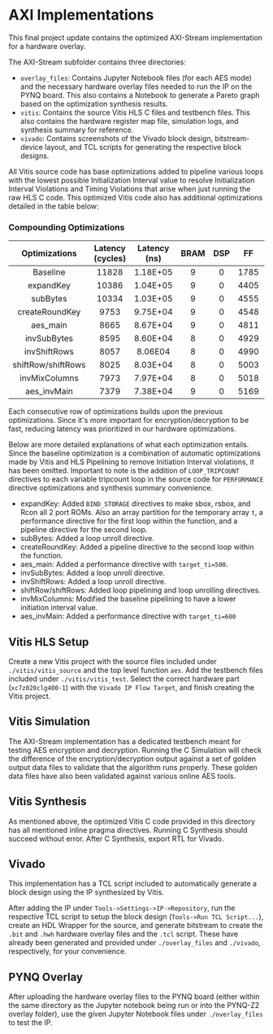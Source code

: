# AXI Implementations

This final project update contains the optimized AXI-Stream implementation for a hardware overlay.

The AXI-Stream subfolder contains three directories:
- `overlay_files`: Contains Jupyter Notebook files (for each AES mode) and the necessary hardware overlay files needed to run the IP on the PYNQ board. This also contains a Notebook to generate a Pareto graph based on the optimization synthesis results.
- `vitis`: Contains the source Vitis HLS C files and testbench files. This also contains the hardware register map file, simulation logs, and synthesis summary for reference.
- `vivado`: Contains screenshots of the Vivado block design, bitstream-device layout, and TCL scripts for generating the respective block designs.

All Vitis source code has base optimizations added to pipeline various loops with the lowest possible Initialization Interval value to resolve Initialization Interval Violations and Timing Violations that arise when just running the raw HLS C code. This optimized Vitis code also has additional optimizations detailed in the table below:

### Compounding Optimizations

|    Optimizations   	| Latency (cycles) 	| Latency (ns) 	| BRAM 	| DSP 	|  FF  	|  LUT  	| URAM 	|
|:------------------:	|:----------------:	|:------------:	|:----:	|:---:	|:----:	|:-----:	|:----:	|
|      Baseline      	|       11828      	|   1.18E+05   	|   9  	|  0  	| 1785 	|  7806 	|   0  	|
|      expandKey     	|       10386      	|   1.04E+05   	|   9  	|  0  	| 4405 	| 10751 	|   0  	|
|      subBytes      	|       10334      	|   1.03E+05   	|   9  	|  0  	| 4555 	| 11235 	|   0  	|
|   createRoundKey   	|       9753       	|   9.75E+04   	|   9  	|  0  	| 4548 	| 11516 	|   0  	|
|      aes_main      	|       8665       	|   8.67E+04   	|   9  	|  0  	| 4811 	| 12256 	|   0  	|
|     invSubBytes    	|       8595       	|   8.60E+04   	|   8  	|  0  	| 4929 	| 12711 	|   0  	|
|    invShiftRows    	|       8057       	|    8.06E04   	|   8  	|  0  	| 4990 	| 12703 	|   0  	|
| shiftRow/shiftRows 	|       8025       	|   8.03E+04   	|   8  	|  0  	| 5003 	| 12770 	|   0  	|
|    invMixColumns   	|       7973       	|   7.97E+04   	|   8  	|  0  	| 5018 	| 13011 	|   0  	|
|     aes_invMain    	|       7379       	|   7.38E+04   	|   9  	|  0  	| 5169 	| 13126 	|   0  	|

Each consecutive row of optimizations builds upon the previous optimizations. Since it's more important for encryption/decryption to be fast, reducing latency was prioritized in our hardware optimizations.

Below are more detailed explanations of what each optimization entails. Since the baseline optimization is a combination of automatic optimizations made by Vitis and HLS Pipelining to remove Initiation Interval violations, it has been omitted. Important to note is the addition of `LOOP_TRIPCOUNT` directives to each variable tripcount loop in the source code for `PERFORMANCE` directive optimizations and synthesis summary convenience.
- expandKey: Added `BIND_STORAGE` directives to make sbox, rsbox, and Rcon all 2 port ROMs. Also an array partition for the temporary array `t`, a performance directive for the first loop within the function, and a pipeline directive for the second loop.
- subBytes: Added a loop unroll directive.
- createRoundKey: Added a pipeline directive to the second loop within the function.
- aes_main: Added a performance directive with `target_ti=500`.
- invSubBytes: Added a loop unroll directive.
- invShiftRows: Added a loop unroll directive.
- shiftRow/shiftRows: Added loop pipelining and loop unrolling directives.
- invMixColumns: Modified the baseline pipelining to have a lower initiation interval value.
- aes_invMain: Added a performance directive with `target_ti=600`

## Vitis HLS Setup

Create a new Vitis project with the source files included under `./vitis/vitis_source` and the top level function `aes`. Add the testbench files included under `./vitis/vitis_test`. Select the correct hardware part (`xc7z020clg400-1`) with the `Vivado IP Flow Target`, and finish creating the Vitis project.

## Vitis Simulation

The AXI-Stream implementation has a dedicated testbench meant for testing AES encryption and decryption. Running the C Simulation will check the difference of the encryption/decryption output against a set of golden output data files to validate that the algorithm runs properly. These golden data files have also been validated against various online AES tools.

## Vitis Synthesis

As mentioned above, the optimized Vitis C code provided in this directory has all mentioned inline pragma directives. Running C Synthesis should succeed without error. After C Synthesis, export RTL for Vivado.

## Vivado

This implementation has a TCL script included to automatically generate a block design using the IP synthesized by Vitis.

After adding the IP under `Tools->Settings->IP->Repository`, run the respective TCL script to setup the block design (`Tools->Run TCL Script...`), create an HDL Wrapper for the source, and generate bitstream to create the `.bit` and `.hwh` hardware overlay files and the `.tcl` script. These have already been generated and provided under `./overlay_files` and `./vivado`, respectively, for your convenience.

## PYNQ Overlay

After uploading the hardware overlay files to the PYNQ board (either within the same directory as the Jupyter notebook being run or into the PYNQ-Z2 overlay folder), use the given Jupyter Notebook files under `./overlay_files` to test the IP.

